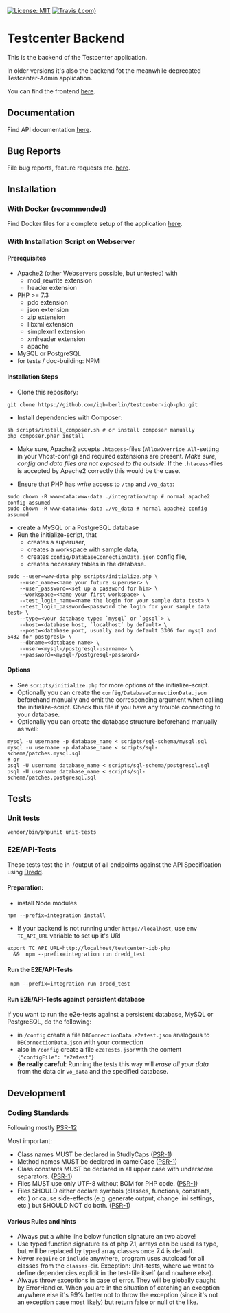 [![License: MIT](https://img.shields.io/badge/License-MIT-yellow.svg?style=flat-square)](https://opensource.org/licenses/MIT)
[![Travis (.com)](https://img.shields.io/travis/com/iqb-berlin/testcenter-iqb-php?style=flat-square)](https://travis-ci.com/iqb-berlin/textcenter-iqb-php)

# Testcenter Backend

This is the backend of the Testcenter application.  

In older versions it's also the backend fot the meanwhile deprecated 
Testcenter-Admin application.

You can find the frontend [here](https://github.com/iqb-berlin/testcenter-iqb-ng).

## Documentation

Find API documentation [here](https://iqb-berlin.github.io/testcenter-iqb-php/).

## Bug Reports

File bug reports, feature requests etc. [here](https://github.com/iqb-berlin/testcenter-iqb-php/issues).

## Installation

### With Docker (recommended)
Find Docker files for a complete setup of the application [here](https://github.com/iqb-berlin/iqb-tba-docker-setup).

### With Installation Script on Webserver

#### Prerequisites

* Apache2 (other Webservers possible, but untested) with
  * mod_rewrite extension
  * header extension
* PHP >= 7.3 
  * pdo extension
  * json extension
  * zip extension
  * libxml extension
  * simplexml extension
  * xmlreader extension
  * apache
* MySQL or PostgreSQL
* for tests / doc-building: NPM

#### Installation Steps

- Clone this repository:
```
git clone https://github.com/iqb-berlin/testcenter-iqb-php.git
```

- Install dependencies with Composer:
```
sh scripts/install_composer.sh # or install composer manually
php composer.phar install
``` 

- Make sure, Apache2 accepts `.htacess`-files (`AllowOverride All`-setting in your Vhost-config) and 
required extensions are present. *Make sure, config and data files are not exposed to the outside*. 
If the `.htacess`-files is accepted by Apache2 correctly this would be the case. 

- Ensure that PHP has _write_ access to `/tmp` and `/vo_data`:
```
sudo chown -R www-data:www-data ./integration/tmp # normal apache2 config assumed
sudo chown -R www-data:www-data ./vo_data # normal apache2 config assumed
``` 
- create a MySQL or a PostgreSQL database
- Run the initialize-script, that
  - creates a superuser,
  - creates a workspace with sample data,
  - creates `config/DatabaseConnectionData.json` config file,
  - creates necessary tables in the database.
```
sudo --user=www-data php scripts/initialize.php \
    --user_name=<name your future superuser> \
    --user_password=<set up a password for him> \ 
    --workspace=<name your first workspace> \
    --test_login_name=<name the login for your sample data test> \
    --test_login_password=<password the login for your sample data test> \
    --type=<your database type: `mysql` or `pgsql`> \
    --host=<database host, `localhost` by default> \
    --post=<database port, usually and by default 3306 for mysql and 5432 for postgresl> \
    --dbname=<database name> \
    --user=<mysql-/postgresql-username> \
    --password=<mysql-/postgresql-password>
```

#### Options
- See `scripts/initialize.php` for more options of the initialize-script.
- Optionally you can create the `config/DatabaseConnectionData.json` beforehand manually and omit the
corresponding argument when calling the initialize-script. Check this file if you have any trouble 
connecting to your database.
- Optionally you can create the database structure beforehand manually as well:
```
mysql -u username -p database_name < scripts/sql-schema/mysql.sql
mysql -u username -p database_name < scripts/sql-schema/patches.mysql.sql
# or
psql -U username database_name < scripts/sql-schema/postgresql.sql
psql -U username database_name < scripts/sql-schema/patches.postgresql.sql
```



## Tests

### Unit tests

```
vendor/bin/phpunit unit-tests
```

### E2E/API-Tests

These tests test the in-/output of all endpoints against the API Specification using [Dredd](https://dredd.org).

#### Preparation:
* install Node modules
```
npm --prefix=integration install
```

* If your backend is not running under `http://localhost`, use env `TC_API_URL` variable to set up it's URI
```
export TC_API_URL=http://localhost/testcenter-iqb-php 
  &&  npm --prefix=integration run dredd_test
```

#### Run the E2E/API-Tests
```
 npm --prefix=integration run dredd_test
```

#### Run E2E/API-Tests against persistent database
If you want to run the e2e-tests against a persistent database, MySQL or PostgreSQL, do the following:
- in `/config` create a file `DBConnectionData.e2etest.json` analogous to `DBConnectionData.json` with your connection
- also in `/config` create a file `e2eTests.json`with the content `{"configFile": "e2etest"}`
- **Be really careful**: Running the tests this way will *erase all your data* from the data dir `vo_data` and the 
specified database.


## Development
### Coding Standards

Following mostly [PSR-12](https://www.php-fig.org/psr/psr-12/)

Most important:
* Class names MUST be declared in StudlyCaps ([PSR-1](https://www.php-fig.org/psr/psr-1/))
* Method names MUST be declared in camelCase ([PSR-1](https://www.php-fig.org/psr/psr-1/))
* Class constants MUST be declared in all upper case with underscore separators. 
([PSR-1](https://www.php-fig.org/psr/psr-1/))
* Files MUST use only UTF-8 without BOM for PHP code. ([PSR-1](https://www.php-fig.org/psr/psr-1/))
* Files SHOULD either declare symbols (classes, functions, constants, etc.) or cause side-effects 
(e.g. generate output, change .ini settings, etc.) but SHOULD NOT do both. ([PSR-1](https://www.php-fig.org/psr/psr-1/))

#### Various Rules and hints

* Always put a white line below function signature an two above!
* Use typed function signature as of php 7.1, arrays can be used as type, but will be replaced by typed array classes 
once 7.4 is default.
* Never `require` or `include` anywhere, program uses autoload for all classes from the `classes`-dir. 
Exception: Unit-tests, where we want to define dependencies explicit in the test-file itself (and nowhere else).
* Always throw exceptions in case of error. They will be globally caught by ErrorHandler.
When you are in the situation of catching an exception anywhere else it's 99% better not to throw the exception
(since it's not an exception case most likely) but return false or null ot the like.
